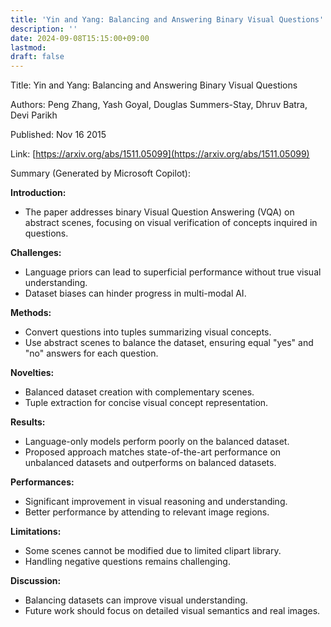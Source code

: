 ```yaml
---
title: 'Yin and Yang: Balancing and Answering Binary Visual Questions'
description: ''
date: 2024-09-08T15:15:00+09:00
lastmod: 
draft: false
---
```


Title: Yin and Yang: Balancing and Answering Binary Visual Questions

Authors: Peng Zhang, Yash Goyal, Douglas Summers-Stay, Dhruv Batra, Devi Parikh

Published: Nov 16 2015

Link: [https://arxiv.org/abs/1511.05099](https://arxiv.org/abs/1511.05099)

Summary (Generated by Microsoft Copilot):

**Introduction:**
- The paper addresses binary Visual Question Answering (VQA) on abstract scenes, focusing on visual verification of concepts inquired in questions.

**Challenges:**
- Language priors can lead to superficial performance without true visual understanding.
- Dataset biases can hinder progress in multi-modal AI.

**Methods:**
- Convert questions into tuples summarizing visual concepts.
- Use abstract scenes to balance the dataset, ensuring equal "yes" and "no" answers for each question.

**Novelties:**
- Balanced dataset creation with complementary scenes.
- Tuple extraction for concise visual concept representation.

**Results:**
- Language-only models perform poorly on the balanced dataset.
- Proposed approach matches state-of-the-art performance on unbalanced datasets and outperforms on balanced datasets.

**Performances:**
- Significant improvement in visual reasoning and understanding.
- Better performance by attending to relevant image regions.

**Limitations:**
- Some scenes cannot be modified due to limited clipart library.
- Handling negative questions remains challenging.

**Discussion:**
- Balancing datasets can improve visual understanding.
- Future work should focus on detailed visual semantics and real images.
